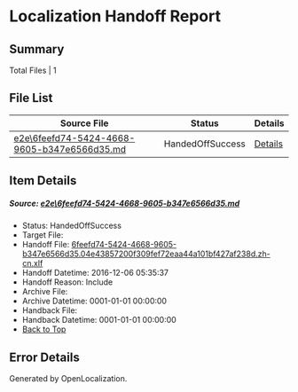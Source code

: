 # <a name='report-top'></a> Localization Handoff Report

## Summary
 Total Files | 1

## File List
 Source File | Status | Details 
 ----------- | ------ | ------- 
 [e2e\6feefd74-5424-4668-9605-b347e6566d35.md](https://github.com/OpenLocalizationTestOrg/ol-test0/blob/7943ae6c09a10011af6b99771911b66efe8a0009/e2e/6feefd74-5424-4668-9605-b347e6566d35.md) | HandedOffSuccess | [Details](#f0f777a9496c823f562c6a518dd5bcee5564b8572)

## Item Details
##### <a name='f0f777a9496c823f562c6a518dd5bcee5564b8572'></a> Source: [e2e\6feefd74-5424-4668-9605-b347e6566d35.md](https://github.com/OpenLocalizationTestOrg/ol-test0/blob/7943ae6c09a10011af6b99771911b66efe8a0009/e2e/6feefd74-5424-4668-9605-b347e6566d35.md)
* Status: HandedOffSuccess
* Target File: 
* Handoff File: [6feefd74-5424-4668-9605-b347e6566d35.04e43857200f309fef72eaa44a101bf427af238d.zh-cn.xlf](https://github.com/OpenLocalizationTestOrg/ol-test0-handoff/blob/0096153dce790c7d79aa6cdbdb9dc81211b87e20/ol-handoff/OpenLocalizationTestOrg/ol-test0-zhcn/shujia/mt/6feefd74-5424-4668-9605-b347e6566d35.04e43857200f309fef72eaa44a101bf427af238d.zh-cn.xlf)
* Handoff Datetime: 2016-12-06 05:35:37
* Handoff Reason: Include
* Archive File: 
* Archive Datetime: 0001-01-01 00:00:00
* Handback File: 
* Handback Datetime: 0001-01-01 00:00:00
* [Back to Top](#report-top)


## Error Details

Generated by OpenLocalization.
